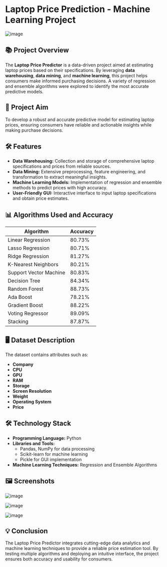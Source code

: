 # Laptop Price Prediction - Machine Learning Project

![image](https://github.com/user-attachments/assets/7739319b-3da4-4864-9168-ca43b61372ac)


## 📚 Project Overview

The **Laptop Price Predictor** is a data-driven project aimed at estimating laptop prices based on their specifications. By leveraging **data warehousing**, **data mining**, and **machine learning**, this project helps consumers make informed purchasing decisions. A variety of regression and ensemble algorithms were explored to identify the most accurate predictive models.

## 🎯 Project Aim

To develop a robust and accurate predictive model for estimating laptop prices, ensuring consumers have reliable and actionable insights while making purchase decisions.

## 🛠 Features

- **Data Warehousing:** Collection and storage of comprehensive laptop specifications and prices from reliable sources.
- **Data Mining:** Extensive preprocessing, feature engineering, and transformation to extract meaningful insights.
- **Machine Learning Models:** Implementation of regression and ensemble methods to predict prices with high accuracy.
- **User-Friendly GUI:** Interactive interface to input laptop specifications and obtain price estimates.

## 📊 Algorithms Used and Accuracy

| Algorithm              | Accuracy |
|------------------------|----------|
| Linear Regression      | 80.73%   |
| Lasso Regression       | 80.71%   |
| Ridge Regression       | 81.27%   |
| K-Nearest Neighbors    | 80.21%   |
| Support Vector Machine | 80.83%   |
| Decision Tree          | 84.34%   |
| Random Forest          | 88.73%   |
| Ada Boost              | 78.21%   |
| Gradient Boost         | 88.22%   |
| Voting Regressor       | 89.09%   |
| Stacking               | 87.87%   |

## 🖥️ Dataset Description

The dataset contains attributes such as:

- **Company**  
- **CPU**  
- **GPU**  
- **RAM**  
- **Storage**  
- **Screen Resolution**  
- **Weight**  
- **Operating System**  
- **Price**


## 🛠 Technology Stack

- **Programming Language:** Python  
- **Libraries and Tools:**  
  - Pandas, NumPy for data processing  
  - Scikit-learn for machine learning  
  - Pickle for GUI implementation  
- **Machine Learning Techniques:** Regression and Ensemble Algorithms  

## 🖼️ Screenshots
![image](https://github.com/user-attachments/assets/77ac8a1b-7fe5-4ae8-bee8-bc85cea0298c)

![image](https://github.com/user-attachments/assets/6df14a4f-d657-4ab1-87d3-eef2aa87b905)

![image](https://github.com/user-attachments/assets/e9a9f868-2672-4a8c-9c4e-16201017c20c)


## 💡 Conclusion

The Laptop Price Predictor integrates cutting-edge data analytics and machine learning techniques to provide a reliable price estimation tool. By testing multiple algorithms and deploying an intuitive interface, the project ensures both accuracy and usability for consumers.



